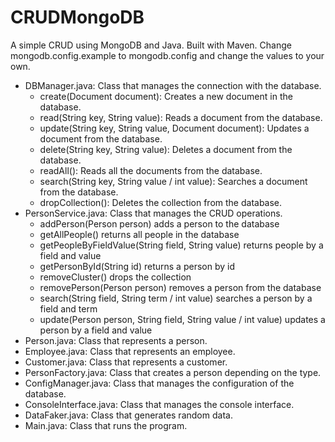 # CRUDMongoDB
A simple CRUD using MongoDB and Java. Built with Maven.
Change mongodb.config.example to mongodb.config and change the values to your own.

+ DBManager.java: Class that manages the connection with the database.
  + create(Document document): Creates a new document in the database.  
  + read(String key, String value): Reads a document from the database.
  + update(String key, String value, Document document): Updates a document from the database.
  + delete(String key, String value): Deletes a document from the database.
  + readAll(): Reads all the documents from the database.
  + search(String key, String value / int value): Searches a document from the database.
  + dropCollection(): Deletes the collection from the database.
+ PersonService.java: Class that manages the CRUD operations.
  + addPerson(Person person) adds a person to the database
  + getAllPeople() returns all people in the database
  + getPeopleByFieldValue(String field, String value) returns people by a field and value
  + getPersonById(String id) returns a person by id
  + removeCluster() drops the collection
  + removePerson(Person person) removes a person from the database
  + search(String field, String term / int value) searches a person by a field and term
  + update(Person person, String field, String value / int value) updates a person by a field and value
+ Person.java: Class that represents a person.
+ Employee.java: Class that represents an employee.
+ Customer.java: Class that represents a customer.
+ PersonFactory.java: Class that creates a person depending on the type.
+ ConfigManager.java: Class that manages the configuration of the database.
+ ConsoleInterface.java: Class that manages the console interface.
+ DataFaker.java: Class that generates random data.
+ Main.java: Class that runs the program.